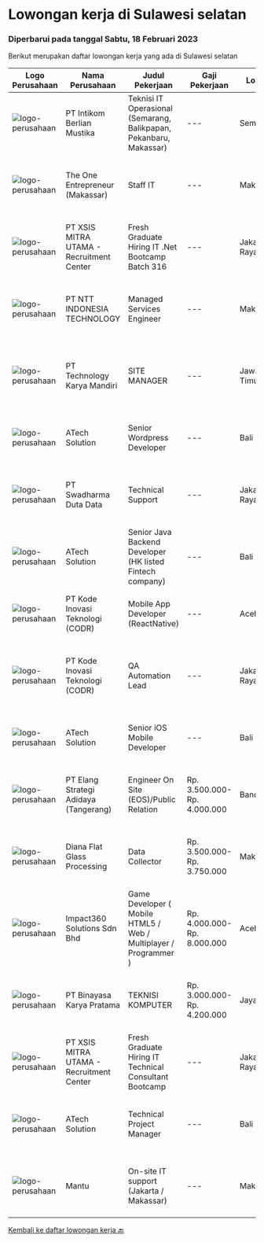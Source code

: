 
  # Lowongan kerja di Sulawesi selatan

  ### Diperbarui pada tanggal Sabtu, 18 Februari 2023

  Berikut merupakan daftar lowongan kerja yang ada di Sulawesi selatan

  |Logo Perusahaan | Nama Perusahaan | Judul Pekerjaan | Gaji Pekerjaan | Lokasi | Deskripsi | Tanggal diunggah | Pranala |
  | -------------- | --------------- | --------------- | --------- | --------- | -------------- | ------- | ----------- |
  |![logo-perusahaan](https://image-service-cdn.seek.com.au/ea5f264702bab5af336fb703e911912eeb350135/ee4dce1061f3f616224767ad58cb2fc751b8d2dc)|PT Intikom Berlian Mustika|Teknisi IT Operasional (Semarang, Balikpapan, Pekanbaru, Makassar)|---|Semarang|Deskripsi Pekerjaan: Memperbaiki perangkat IT seperti, Laptop, PC, Printer atau perangkat IT lainnya. Melakukan pemeliharan dan troubleshooting...|Rabu, 15 Februari 2023|https://www.jobstreet.co.id/id/job/teknisi-it-operasional-semarang-balikpapan-pekanbaru-makassar-4226857?token=0~042ad504-4ce0-4af0-a238-b2a5f6308e02&sectionRank=1&jobId=jobstreet-id-job-4226857|
|![logo-perusahaan](https://i.ibb.co/sqvTCh9/112815900-stock-vector-no-image-available-icon-flat-vector.webp)|The One Entrepreneur (Makassar)|Staff IT|---|Makassar|Kualifikasi Pekerjaan Minimal lulusan D3/S1 Kreatif dalam desain Berpengalaman dibidang IT Memiliki Gadget &amp; Laptop Deskripsi Pekerjaan Mengelola...|Kamis, 16 Februari 2023|https://www.jobstreet.co.id/id/job/staff-it-4227839?token=0~042ad504-4ce0-4af0-a238-b2a5f6308e02&sectionRank=2&jobId=jobstreet-id-job-4227839|
|![logo-perusahaan](https://image-service-cdn.seek.com.au/fa12dd378bd230f83b9ccd636b4121ebbb347455/ee4dce1061f3f616224767ad58cb2fc751b8d2dc)|PT XSIS MITRA UTAMA - Recruitment Center|Fresh Graduate Hiring IT .Net Bootcamp Batch 316|---|Jakarta Raya|What we offer you: Integrated Training Full Stack specialist in .Net Soft Skills Training. Real &amp; varied experiences (IT Project environment)....|Jumat, 17 Februari 2023|https://www.jobstreet.co.id/id/job/fresh-graduate-hiring-it-.net-bootcamp-batch-316-4229855?token=0~042ad504-4ce0-4af0-a238-b2a5f6308e02&sectionRank=3&jobId=jobstreet-id-job-4229855|
|![logo-perusahaan](https://image-service-cdn.seek.com.au/c6f3acc5536d0163835e21db8e23dc7179605d50/ee4dce1061f3f616224767ad58cb2fc751b8d2dc)|PT NTT INDONESIA TECHNOLOGY|Managed Services Engineer|---|Makassar|Job Requirements: Must be willing to work in Sorowako, Makassar, Bahodopi &amp; Pomala or Sumbawa At least 3 years of working experience in IT Support...|Jumat, 17 Februari 2023|https://www.jobstreet.co.id/id/job/managed-services-engineer-4230189?token=0~042ad504-4ce0-4af0-a238-b2a5f6308e02&sectionRank=4&jobId=jobstreet-id-job-4230189|
|![logo-perusahaan](https://image-service-cdn.seek.com.au/298db24b0edf055238688676514e023ea85e2237/ee4dce1061f3f616224767ad58cb2fc751b8d2dc)|PT Technology Karya Mandiri|SITE MANAGER|---|Jawa Timur|SITE MANAGERPROJECT TELEKOMUNIKASI Persyaratan Khusus:  Pendidikan minimal SMU / SMK sederajat. Diutamakan memiliki pengalaman dalam pekerjaan proyek...|Selasa, 14 Februari 2023|https://www.jobstreet.co.id/id/job/site-manager-4225258?token=0~042ad504-4ce0-4af0-a238-b2a5f6308e02&sectionRank=5&jobId=jobstreet-id-job-4225258|
|![logo-perusahaan](https://image-service-cdn.seek.com.au/01cd86444ba33e86855e0cce80ed2ebf9dcff3e2/ee4dce1061f3f616224767ad58cb2fc751b8d2dc)|ATech Solution|Senior Wordpress Developer|---|Bali|Job Responsibilities:  Build custom WordPress solutions with strict design guidelines using PHP, HTML, SASS/CSS &amp; JavaScript Assist the...|Jumat, 17 Februari 2023|https://www.jobstreet.co.id/id/job/senior-wordpress-developer-4216231?token=0~042ad504-4ce0-4af0-a238-b2a5f6308e02&sectionRank=6&jobId=jobstreet-id-job-4216231|
|![logo-perusahaan](https://image-service-cdn.seek.com.au/0dc8e99010397b52d23c25a2b9dad3a300cd0580/ee4dce1061f3f616224767ad58cb2fc751b8d2dc)|PT Swadharma Duta Data|Technical Support|---|Jakarta Raya|Pendidikan minimum D3/S1 Jurusan IT IPK Minimum 2.75 Memiliki pengalaman minimal 1 tahun (diutamakan) telah berhasil menyelesaikan ujian sertifikasi...|Senin, 13 Februari 2023|https://www.jobstreet.co.id/id/job/technical-support-4222807?token=0~042ad504-4ce0-4af0-a238-b2a5f6308e02&sectionRank=7&jobId=jobstreet-id-job-4222807|
|![logo-perusahaan](https://image-service-cdn.seek.com.au/01cd86444ba33e86855e0cce80ed2ebf9dcff3e2/ee4dce1061f3f616224767ad58cb2fc751b8d2dc)|ATech Solution|Senior Java Backend Developer (HK listed Fintech company)|---|Bali|Roles &amp; Responsibilities: Analyzing existing systems and business models Understanding software development lifecycle Translating client...|Jumat, 17 Februari 2023|https://www.jobstreet.co.id/id/job/senior-java-backend-developer-hk-listed-fintech-company-4208940?token=0~042ad504-4ce0-4af0-a238-b2a5f6308e02&sectionRank=8&jobId=jobstreet-id-job-4208940|
|![logo-perusahaan](https://image-service-cdn.seek.com.au/6d97a4ffe0f325e8e84b260a2064eead4009eff7/ee4dce1061f3f616224767ad58cb2fc751b8d2dc)|PT Kode Inovasi Teknologi (CODR)|Mobile App Developer (ReactNative)|---|Aceh|We are currently looking for a Yogyakarta/Jakarta-based candidate to fill in as a Front End Developer in our company, with these following...|Rabu, 15 Februari 2023|https://www.jobstreet.co.id/id/job/mobile-app-developer-reactnative-4211858?token=0~042ad504-4ce0-4af0-a238-b2a5f6308e02&sectionRank=9&jobId=jobstreet-id-job-4211858|
|![logo-perusahaan](https://image-service-cdn.seek.com.au/f9a43488fb6cd9c390e0bc30837cba2409c40d5b/ee4dce1061f3f616224767ad58cb2fc751b8d2dc)|PT Kode Inovasi Teknologi (CODR)|QA Automation Lead|---|Jakarta Raya|Minimum Requirements: Candidates must possess at least a Bachelor's Degree in Engineering (Computer/Telecommunication), Computer Science/Information...|Minggu, 12 Februari 2023|https://www.jobstreet.co.id/id/job/qa-automation-lead-4209681?token=0~042ad504-4ce0-4af0-a238-b2a5f6308e02&sectionRank=10&jobId=jobstreet-id-job-4209681|
|![logo-perusahaan](https://image-service-cdn.seek.com.au/01cd86444ba33e86855e0cce80ed2ebf9dcff3e2/ee4dce1061f3f616224767ad58cb2fc751b8d2dc)|ATech Solution|Senior iOS Mobile Developer|---|Bali|Responsibilities: Research, design, develop, enhance, and maintain high performance iOS applications Collaborate with cross functional teams to...|Jumat, 10 Februari 2023|https://www.jobstreet.co.id/id/job/senior-ios-mobile-developer-4198404?token=0~042ad504-4ce0-4af0-a238-b2a5f6308e02&sectionRank=11&jobId=jobstreet-id-job-4198404|
|![logo-perusahaan](https://image-service-cdn.seek.com.au/fdff135c9535554846950bef81008a79431b7eb7/ee4dce1061f3f616224767ad58cb2fc751b8d2dc)|PT Elang Strategi Adidaya (Tangerang)|Engineer On Site (EOS)/Public Relation|Rp. 3.500.000-Rp. 4.000.000|Bandung|Deskripsi :- Proactive dan Komunikatif- Melakukan aktivitas implementasi dan pengelolaan proyek untuk memberikan hasil yang optimal bagi customer dan...|Jumat, 03 Februari 2023|https://www.jobstreet.co.id/id/job/engineer-on-site-eos-public-relation-4209450?token=0~042ad504-4ce0-4af0-a238-b2a5f6308e02&sectionRank=12&jobId=jobstreet-id-job-4209450|
|![logo-perusahaan](https://image-service-cdn.seek.com.au/c9e847214bc27a1cbcd58427b11eff99dee6fa67/ee4dce1061f3f616224767ad58cb2fc751b8d2dc)|Diana Flat Glass Processing|Data Collector|Rp. 3.500.000-Rp. 3.750.000|Makassar|Melakukan survey data dari sumber internal dan eksternal Mengompilasi data dengan menggunakan Microsoft Office Memastikan semua data akurat dan...|Jumat, 03 Februari 2023|https://www.jobstreet.co.id/id/job/data-collector-4209515?token=0~042ad504-4ce0-4af0-a238-b2a5f6308e02&sectionRank=13&jobId=jobstreet-id-job-4209515|
|![logo-perusahaan](https://image-service-cdn.seek.com.au/35b00a50395e5c8ad6bf2130dfd2a19f9f4bbec5/ee4dce1061f3f616224767ad58cb2fc751b8d2dc)|Impact360 Solutions Sdn Bhd|Game Developer ( Mobile HTML5 / Web / Multiplayer / Programmer )|Rp. 4.000.000-Rp. 8.000.000|Aceh|We are hiring remote HTML5 game developers from all parts of Indonesia. If you have real experience building HTML5 games or applications, you're...|Sabtu, 04 Februari 2023|https://www.jobstreet.co.id/id/job/game-developer-mobile-html5-web-multiplayer-programmer-5267312/origin/my?token=0~042ad504-4ce0-4af0-a238-b2a5f6308e02&sectionRank=14&jobId=jobstreet-my-job-5267312|
|![logo-perusahaan](https://image-service-cdn.seek.com.au/7683c13df98531e06c6746a4aaa4a41636e7bb3a/ee4dce1061f3f616224767ad58cb2fc751b8d2dc)|PT Binayasa Karya Pratama|TEKNISI KOMPUTER|Rp. 3.000.000-Rp. 4.200.000|Jayapura|Tanggung Jawab Pekerjaan: Melakukan pemantauan terhadap perangkat serta maintenance yang bersifat preventif seperti update patch Operating System dan...|Rabu, 25 Januari 2023|https://www.jobstreet.co.id/id/job/teknisi-komputer-4196638?token=0~042ad504-4ce0-4af0-a238-b2a5f6308e02&sectionRank=15&jobId=jobstreet-id-job-4196638|
|![logo-perusahaan](https://image-service-cdn.seek.com.au/fa12dd378bd230f83b9ccd636b4121ebbb347455/ee4dce1061f3f616224767ad58cb2fc751b8d2dc)|PT XSIS MITRA UTAMA - Recruitment Center|Fresh Graduate Hiring IT Technical Consultant Bootcamp|---|Jakarta Raya|What we offer you: Integrated Training Full Stack specialist in Java/.Net/Quality Assurance Soft Skills Training. Real &amp; varied experiences (IT...|Selasa, 24 Januari 2023|https://www.jobstreet.co.id/id/job/fresh-graduate-hiring-it-technical-consultant-bootcamp-4195149?token=0~042ad504-4ce0-4af0-a238-b2a5f6308e02&sectionRank=16&jobId=jobstreet-id-job-4195149|
|![logo-perusahaan](https://image-service-cdn.seek.com.au/01cd86444ba33e86855e0cce80ed2ebf9dcff3e2/ee4dce1061f3f616224767ad58cb2fc751b8d2dc)|ATech Solution|Technical Project Manager|---|Bali|The job duties and responsibility of this role: Familiarity with software development methodologies and frameworks such as Agile / Scrum and Conduct...|Rabu, 18 Januari 2023|https://www.jobstreet.co.id/id/job/technical-project-manager-4188858?token=0~042ad504-4ce0-4af0-a238-b2a5f6308e02&sectionRank=17&jobId=jobstreet-id-job-4188858|
|![logo-perusahaan](https://i.ibb.co/sqvTCh9/112815900-stock-vector-no-image-available-icon-flat-vector.webp)|Mantu|On-site IT support (Jakarta / Makassar)|---|Makassar|Who are we?Amaris Consulting is an independent technology consulting firm providing guidance and solutions to businesses. With more than 1000 clients...|Jumat, 17 Februari 2023|https://www.jobstreet.co.id/id/job/on-site-it-support-jakarta-makassar-1034577456?token=0~042ad504-4ce0-4af0-a238-b2a5f6308e02&sectionRank=18&jobId=jobstreet-id-job-1034577456|


  [Kembali ke daftar lowongan kerja 🔙](../README.md#daftar-lowongan-kerja)
  